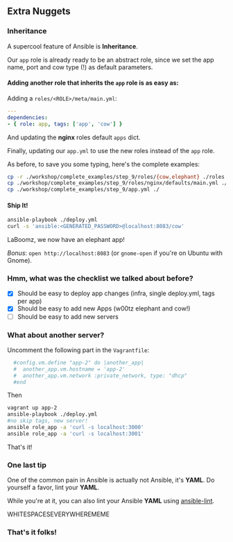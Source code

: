 ## Extra Nuggets

### Inheritance

A supercool feature of Ansible is **Inheritance**.

Our `app` role is already ready to be an abstract role, since we set the app name, port and cow type (!) as default parameters.

#### Adding another role that inherits the `app` role is as easy as:

Adding a `roles/<ROLE>/meta/main.yml`:

```yaml
---
dependencies:
- { role: app, tags: ['app', 'cow'] }
```

And updating the **nginx** roles default `apps` dict.

Finally, updating our `app.yml` to use the new roles instead of the `app` role.

As before, to save you some typing, here's the complete examples:

```sh
cp -r ./workshop/complete_examples/step_9/roles/{cow,elephant} ./roles
cp ./workshop/complete_examples/step_9/roles/nginx/defaults/main.yml ./roles/nginx/defaults/main.yml
cp ./workshop/complete_examples/step_9/app.yml ./
```

#### Ship It!

```sh
ansible-playbook ./deploy.yml
curl -s 'ansible:<GENERATED_PASSWORD>@localhost:8083/cow'
```

LaBoomz, we now have an elephant app!

_Bonus_: `open http://localhost:8083` (or `gnome-open` if you're on Ubuntu with Gnome).

### Hmm, what was the checklist we talked about before?

- [x] Should be easy to deploy app changes (infra, single deploy.yml, tags per app)
- [x] Should be easy to add new Apps (w00tz elephant and cow!)
- [ ] Should be easy to add new servers

### What about another server?

Uncomment the following part in the `Vagrantfile`:

```ruby
  #config.vm.define "app-2" do |another_app|
  #  another_app.vm.hostname = 'app-2'
  #  another_app.vm.network :private_network, type: "dhcp"
  #end
```

Then

```sh
vagrant up app-2
ansible-playbook ./deploy.yml
#no skip tags, new server!
ansible role_app -a 'curl -s localhost:3000'
ansible role_app -a 'curl -s localhost:3001'
```

That's it!

### One last tip

One of the common pain in Ansible is actually not Ansible, it's **YAML**.
Do yourself a favor, lint your **YAML**.

While you're at it, you can also lint your Ansible **YAML** using [ansible-lint](https://github.com/willthames/ansible-lint).

WHITESPACESEVERYWHEREMEME

### That's it folks!
